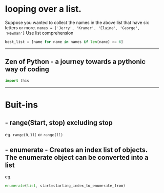 #  looping over a list.
Suppose you wanted to collect the names in the above list that have six letters or more.
```names = ['Jerry', 'Kramer', 'Elaine', 'George', 'Newman']```
Use list comprehension
```py 
best_list = [name for name in names if len(name) >= 6]
```
---------------------------------------------------------------------------------------------------------------------------------------------
## Zen of Python - a journey towards a pythonic way of coding
``` py 
import this
``` 
---------------------------------------------------------------------------------------------------------------------------------------------
# Buit-ins 
## - range(Start, stop) excluding stop  
  eg.  `range(0,11)` or `range(11)`

## - enumerate - Creates an index list of objects. The enumerate object can be converted into a list
  eg. 
  ```py
  enumerate(list, start=starting_index_to_enumerate_from)
  ```
 
